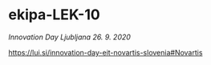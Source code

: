 # ekipa-LEK-10

_Innovation Day Ljubljana 26. 9. 2020_

https://lui.si/innovation-day-eit-novartis-slovenia#Novartis
